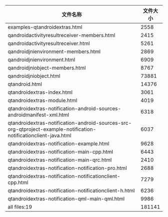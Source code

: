 文件名称 | 文件大小
---|---
examples-qtandroidextras.html|2558
qandroidactivityresultreceiver-members.html|2415
qandroidactivityresultreceiver.html|5261
qandroidjnienvironment-members.html|2869
qandroidjnienvironment.html|6909
qandroidjniobject-members.html|8767
qandroidjniobject.html|73881
qtandroid.html|14376
qtandroidextras-index.html|3061
qtandroidextras-module.html|4019
qtandroidextras-notification-android-sources-androidmanifest-xml.html|6318
qtandroidextras-notification-android-sources-src-org-qtproject-example-notification-notificationclient-java.html|6037
qtandroidextras-notification-example.html|9628
qtandroidextras-notification-main-cpp.html|6443
qtandroidextras-notification-main-qrc.html|2410
qtandroidextras-notification-notification-pro.html|2688
qtandroidextras-notification-notificationclient-cpp.html|7279
qtandroidextras-notification-notificationclient-h.html|6236
qtandroidextras-notification-qml-main-qml.html|9986
all files:19|181141
